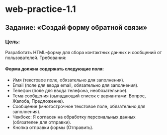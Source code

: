 # web-practice-1.1
## Задание: «Создай форму обратной связи»
### Цель:
Разработать HTML-форму для сбора контактных данных и сообщений от пользователей.
Требования:
#### Форма должна содержать следующие поля:
* Имя (текстовое поле, обязательно для заполнения).
* Email (поле для ввода email, обязательно для заполнения).
* Телефон (поле для ввода телефона, необязательное).
* Тема сообщения (выпадающий список с вариантами: Вопрос, Жалоба, Предложение).
* Сообщение (многострочное текстовое поле, обязательно для заполнения).
* Чекбокс: Я согласен на обработку персональных данных (обязателен для отправки).
* Кнопка отправки формы (Отправить).
